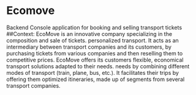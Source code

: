 # Ecomove
Backend Console application for booking and selling transport tickets
##Context:
EcoMove is an innovative company specializing in the composition and sale of tickets.
personalized transport. It acts as an intermediary between transport companies and
its customers, by purchasing tickets from various companies and then reselling them to
competitive prices.
EcoMove offers its customers flexible, economical transport solutions adapted to their needs.
needs by combining different modes of transport (train, plane, bus, etc.). It facilitates their
trips by offering them optimized itineraries, made up of segments from
several transport companies.
